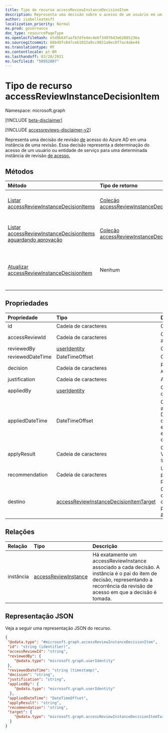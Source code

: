 ```yaml
---
title: Tipo de recurso accessReviewInstanceDecisionItem
description: Representa uma decisão sobre o acesso de um usuário em um accessReviewInstance.
author: isabelleatmsft
localization_priority: Normal
ms.prod: governance
doc_type: resourcePageType
ms.openlocfilehash: e5d9b64faafb7dfe4ec4e6f3487643e62885236a
ms.sourcegitcommit: 68b49fc847ceb1032a9cc9821a9ec0f7ac4abe44
ms.translationtype: MT
ms.contentlocale: pt-BR
ms.lasthandoff: 03/20/2021
ms.locfileid: "50952807"
---
```

# <a name="accessreviewinstancedecisionitem-resource-type"></a>Tipo de recurso accessReviewInstanceDecisionItem

Namespace: microsoft.graph

[!INCLUDE [beta-disclaimer](../../includes/beta-disclaimer.md)]

[!INCLUDE [accessreviews-disclaimer-v2](../../includes/accessreviews-disclaimer-v2.md)]

Representa uma decisão de revisão [de](accessreviewsv2-root.md) acesso do Azure AD em uma instância de uma revisão. Essa decisão representa a determinação do acesso de um usuário ou entidade de serviço para uma determinada instância de revisão [de acesso.](accessreviewinstance.md)

## <a name="methods"></a>Métodos

| Método | Tipo de retorno | Descrição |
|:---------------|:--------|:----------|
|[Listar accessReviewInstanceDecisionItems](../api/accessreviewinstancedecisionitem-list.md) | [Coleção accessReviewInstanceDecisionItem](accessreviewinstancedecisionitem.md) | Lista cada accessReviewInstanceDecisionItem para um accessReviewInstance específico. |
|[Listar accessReviewInstanceDecisionItems aguardando aprovação](../api/accessreviewinstancedecisionitem-listpendingapproval.md) | [Coleção accessReviewInstanceDecisionItem.](accessreviewinstancedecisionitem.md) | Obter todos os accessReviewInstanceDecisionItems atribuídos ao usuário de chamada, para um accessReviewInstance específico. |
|[Atualizar accessReviewInstanceDecisionItem](../api/accessreviewinstancedecisionitem-update.md) | Nenhum | Para qualquer accessReviewInstanceDecisionItems em que o usuário de chamada recebe um revisor, chamar o usuário pode registrar uma decisão corrigindo o objeto decision. |

## <a name="properties"></a>Propriedades
| Propriedade | Tipo |  Descrição |
| :---------------| :---- | :---------- |
| id | Cadeia de caracteres | O identificador da decisão. |
| accessReviewId | Cadeia de caracteres | O identificador do pai accessReviewInstance. |
| reviewedBy | [userIdentity](useridentity.md) | O identificador do revistor. |
| reviewedDateTime | DateTimeOffset | O timestamp quando a revisão ocorreu. |
| decision | Cadeia de caracteres | Resultado da revisão. Valores possíveis: `Approve` `Deny` , , ou `NotReviewed` `DontKnow` . |
| justification | Cadeia de caracteres | A justificativa da decisão de revisão. |
| appliedBy | [userIdentity](useridentity.md) | O identificador do usuário que aplicou a decisão. |
| appliedDateTime | DateTimeOffset | O timestamp quando a decisão de aprovação foi aplicada. O tipo DatetimeOffset representa informações de data e hora usando o formato ISO 8601 e está sempre em horário UTC. Por exemplo, meia-noite UTC em 1 de janeiro de 2014 é `2014-01-01T00:00:00Z`.|
| applyResult | Cadeia de caracteres | O resultado da aplicação da decisão. Valores possíveis: `NotApplied` , , , ou `Success` `Failed` `NotFound` `NotSupported` . |
| recommendation | Cadeia de caracteres | Uma recomendação gerada pelo sistema para a decisão de aprovação. Valores possíveis: `Approve` `Deny` , ou `NotAvailable` .  |
| destino | [accessReviewInstanceDecisionItemTarget](accessreviewinstancedecisionitemtarget.md)  | O destino dessa decisão específica. Os destinos de decisão podem ser de tipos diferentes– cada um com suas próprias propriedades específicas. Consulte [accessReviewInstanceDecisionItemTarget](accessreviewinstancedecisionitemtarget.md). |

## <a name="relationships"></a>Relações

| Relação | Tipo   |Descrição|
|:---------------|:--------|:----------|
| instância |[accessReviewInstance](accessreviewinstance.md) | Há exatamente um accessReviewInstance associado a cada decisão. A instância é o pai do item de decisão, representando a recorrência da revisão de acesso em que a decisão é tomada. |


## <a name="json-representation"></a>Representação JSON

Veja a seguir uma representação JSON do recurso.

<!-- {
  "blockType": "resource",
  "keyProperty": "id",
  "@odata.type": "microsoft.graph.accessReviewInstanceDecisionItem",
  "openType": true
}
-->

```json
{
 "@odata.type": "#microsoft.graph.accessReviewInstanceDecisionItem",
 "id": "string (identifier)",
 "accessReviewId": "string",
 "reviewedBy": {
    "@odata.type": "microsoft.graph.userIdentity"
 },
 "reviewedDateTime": "string (timestamp)",
 "decision": "string",
 "justification": "string",
 "appliedBy": {
    "@odata.type": "microsoft.graph.userIdentity"
  },
 "appliedDateTime": "DateTimeOffset",
 "applyResult": "string",
 "recommendation": "string",
 "target": {
    "@odata.type": "microsoft.graph.accessReviewInstanceDecisionItemTarget"
  }
}
```

<!--
{
  "type": "#page.annotation",
  "description": "accessReviewInstanceDecisionItem resource",
  "keywords": "",
  "section": "documentation",
  "tocPath": "",
  "suppressions": []
}
-->
